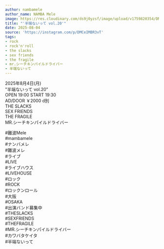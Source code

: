```yaml
---
author: nambamele
author_name: NAMBA Mele
image: https://res.cloudinary.com/ds9j0yzsf/image/upload/v1759820354/DMCeIMBR3vT.jpg
title: "'半端ないって vol.20'"
date: 2025-08-04
source: 'https://instagram.com/p/DMCeIMBR3vT'
tags:
- rock
- rock'n'roll
- the slacks
- sex friends
- the fragile
- mr.シーチキンパイルドライバー
- 半端ないって
---
```

2025年8月4日(月)<br>
"半端ないって vol.20"<br>
OPEN 19:00 START 19:30<br>
AD/DOOR ￥2000 d別<br>
THE SLACKS<br>
SEX FRIENDS<br>
THE FRAGILE<br>
MR.シーチキンパイルドライバー

#難波Mele<br>
#mambamele<br>
#ナンバメレ<br>
#難波メレ<br>
#ライブ<br>
#LIVE<br>
#ライブハウス<br>
#LIVEHOUSE<br>
#ロック<br>
#ROCK<br>
#ロックンロール<br>
#大阪<br>
#OSAKA<br>
#出演バンド募集中<br>
#THESLACKS<br>
#SEXFRIENDS<br>
#THEFRAGILE<br>
#MR.シーチキンパイルドライバー<br>
#カワバタケイタ<br>
#半端ないって